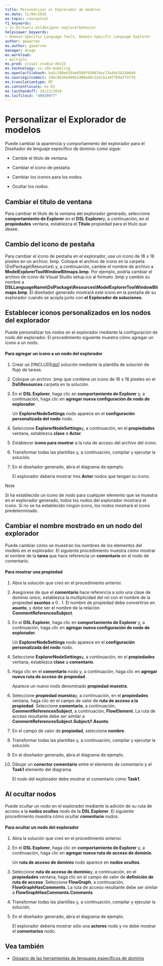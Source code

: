 ```yaml
---
title: Personalizar el Explorador de modelos
ms.date: 11/04/2016
ms.topic: conceptual
f1_keywords:
- vs.dsltools.dsldesigner.explorerbehavior
helpviewer_keywords:
- Domain-Specific Language Tools, Domain-Specific Language Explorer
author: gewarren
ms.author: gewarren
manager: douge
ms.workload:
- multiple
ms.prod: visual-studio-dev15
ms.technology: vs-ide-modeling
ms.openlocfilehash: ba5c208e6354e0588f939074ac73a49c5b24b049
ms.sourcegitcommit: 240c8b34e80952d00e90c52dcb1a077b9aff47f6
ms.translationtype: MT
ms.contentlocale: es-ES
ms.lasthandoff: 10/23/2018
ms.locfileid: "49929977"
---
```

# <a name="customizing-the-model-explorer"></a>Personalizar el Explorador de modelos
Puede cambiar la apariencia y comportamiento del explorador para el Diseñador de lenguaje específico de dominio como sigue:

-   Cambie el título de ventana.

-   Cambiar el icono de pestaña.

-   Cambiar los iconos para los nodos.

-   Ocultar los nodos.

## <a name="changing-the-window-title"></a>Cambiar el título de ventana
 Para cambiar el título de la ventana del explorador generado, seleccione **comportamiento de Explorer** en el **DSL Explorer**y, a continuación, en el **propiedades** ventana, establezca el  **Título** propiedad para el título que desee.

## <a name="changing-the-tab-icon"></a>Cambio del icono de pestaña
 Para cambiar el icono de pestaña en el explorador, use un icono de 16 x 16 píxeles en un archivo. bmp. Coloque el archivo de icono en la carpeta \DslPackage\Resources\ y, a continuación, cambie el nombre de archivo a **ModelExplorerToolWindowBitmaps.bmp**. Por ejemplo, podría cambiar el archivo de icono de Visual Studio setup.ico al formato .bmp y cambie su nombre a **DSLLanguageName\DslPackage\Resources\ModelExplorerToolWindowBitmaps.bmp**. El diseñador generado mostrará este icono en la pestaña de su explorador cuando se acopla junto con **el Explorador de soluciones**.

## <a name="setting-custom-icons-on-explorer-nodes"></a>Establecer iconos personalizados en los nodos del explorador
 Puede personalizar los nodos en el explorador mediante la configuración de nodo del explorador. El procedimiento siguiente muestra cómo agregar un icono a un nodo.

#### <a name="to-add-an-icon-to-an-explorer-node"></a>Para agregar un icono a un nodo del explorador

1. Crear un [!INCLUDE[dsl](../modeling/includes/dsl_md.md)] solución mediante la plantilla de solución de flujo de tareas.

2. Coloque un archivo .bmp que contiene un icono de 16 x 16 píxeles en el **Dsl\Resources** carpeta en la solución.

3. En el **DSL Explorer**, haga clic en **comportamiento de Explorer** y, a continuación, haga clic en **agregar nueva configuración de nodo de explorador**.

    Un **ExplorerNodeSettings** nodo aparece en el **configuración personalizada del nodo** nodo.

4. Seleccione **ExplorerNodeSettings**y, a continuación, en el **propiedades** ventana, establezca **clase** a **Actor**.

5. Establecer **icono para mostrar** a la ruta de acceso del archivo del icono.

6. Transformar todas las plantillas y, a continuación, compilar y ejecutar la solución.

7. En el diseñador generado, abra el diagrama de ejemplo.

    El explorador debería mostrar tres **Actor** nodos que tengan su icono.

> [!NOTE]
>  Si ha establecido un icono de nodo para cualquier elemento que se muestra en el explorador generado, todos los nodos del explorador mostrará el icono. Si no se ha establecido ningún icono, los nodos mostrará el icono predeterminado.

## <a name="changing-the-name-displayed-on-an-explorer-node"></a>Cambiar el nombre mostrado en un nodo del explorador
 Puede cambiar cómo se muestran los nombres de los elementos del modelo en el explorador. El siguiente procedimiento muestra cómo mostrar el nombre de la **tarea** que hace referencia un **comentario** en el nodo de comentario.

#### <a name="to-display-a-property"></a>Para mostrar una propiedad

1.  Abra la solución que creó en el procedimiento anterior.

2.  Asegúrese de que el **comentario** hace referencia a solo una clase de dominio único, establezca la multiplicidad del rol con el nombre de la propiedad **asuntos** a 0.. 1. El nombre de propiedad debe convertirse en **asunto**, y debe ser el nombre de la relación **CommentReferencesSubject**.

3.  En el **DSL Explorer**, haga clic en **comportamiento de Explorer** y, a continuación, haga clic en **agregar nueva configuración de nodo de explorador**.

     Un **ExplorerNodeSettings** nodo aparece en el **configuración personalizada del nodo** nodo.

4.  Seleccione **ExplorerNodeSettings**y, a continuación, en el **propiedades** ventana, establezca **clase** a **comentario**.

5.  Haga clic en el **comentario** nodo y, a continuación, haga clic en **agregar nueva ruta de acceso de propiedad**.

     Aparece un nuevo nodo denominado **propiedad muestra**.

6.  Seleccione **propiedad muestra**y, a continuación, en el **propiedades** ventana, haga clic en el campo de valor de **ruta de acceso a la propiedad**. Seleccione **comentario**, a continuación, **CommentReferencesSubject**, a continuación, **FlowElement**. La ruta de acceso resultante debe ser similar a **CommentReferencesSubject.Subject/! Asunto**.

7.  En el campo de valor de **propiedad**, seleccione **nombre**.

8.  Transformar todas las plantillas y, a continuación, compilar y ejecutar la solución.

9. En el diseñador generado, abra el diagrama de ejemplo.

10. Dibujar un **conector comentario** entre el elemento de comentario y el **Task1** elemento del diagrama.

     El nodo del explorador debe mostrar el comentario como **Task1**.

## <a name="hiding-nodes"></a>Al ocultar nodos
 Puede ocultar un nodo en el explorador mediante la adición de su ruta de acceso a la **nodos ocultos** nodo de la **DSL Explorer**. El siguiente procedimiento muestra cómo ocultar **comentario** nodos.

#### <a name="to-hide-an-explorer-node"></a>Para ocultar un nodo del explorador

1.  Abra la solución que creó en el procedimiento anterior.

2.  En el **DSL Explorer**, haga clic en **comportamiento de Explorer** y, a continuación, haga clic en **agregar nueva ruta de acceso de dominio**.

     Un **ruta de acceso de dominio** nodo aparece en **nodos ocultos**.

3.  Seleccione **ruta de acceso de dominio**y, a continuación, en el **propiedades** ventana, haga clic en el campo de valor de **definición de ruta de acceso**. Seleccione **FlowGraph**, a continuación, **FlowGraphHasComments**. La ruta de acceso resultante debe ser similar a **FlowGraphHasComments.Comments**

4.  Transformar todas las plantillas y, a continuación, compilar y ejecutar la solución.

5.  En el diseñador generado, abra el diagrama de ejemplo.

     El explorador debería mostrar sólo una **actores** nodo y no debe mostrar el **comentarios** nodo.

## <a name="see-also"></a>Vea también

- [Glosario de las herramientas de lenguajes específicos de dominio](http://msdn.microsoft.com/ca5e84cb-a315-465c-be24-76aa3df276aa)